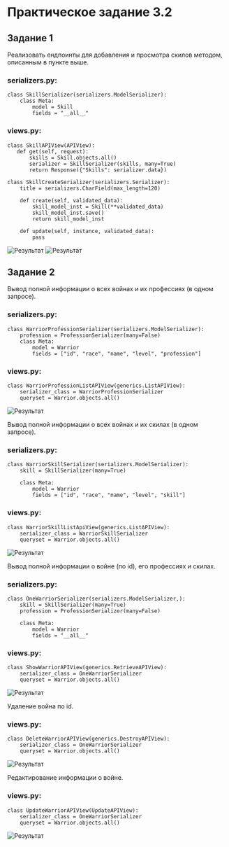 # Практическое задание 3.2

## Задание 1

Реализовать ендпоинты для добавления и просмотра скилов методом, описанным в пункте выше.

### serializers.py:

    class SkillSerializer(serializers.ModelSerializer):
        class Meta:
            model = Skill
            fields = "__all__"

### views.py:

    class SkillAPIView(APIView):
       def get(self, request):
           skills = Skill.objects.all()
           serializer = SkillSerializer(skills, many=True)
           return Response({"Skills": serializer.data})

    class SkillCreateSerializer(serializers.Serializer):
        title = serializers.CharField(max_length=120)
    
        def create(self, validated_data):
            skill_model_inst = Skill(**validated_data)
            skill_model_inst.save()
            return skill_model_inst
    
        def update(self, instance, validated_data):
            pass

![Результат](images/16.png)
![Результат](images/17.png)

## Задание 2

Вывод полной информации о всех войнах и их профессиях (в одном запросе).

### serializers.py:

    class WarriorProfessionSerializer(serializers.ModelSerializer):
        profession = ProfessionSerializer(many=False)
        class Meta:
            model = Warrior
            fields = ["id", "race", "name", "level", "profession"]

### views.py:

    class WarriorProfessionListAPIView(generics.ListAPIView):
        serializer_class = WarriorProfessionSerializer
        queryset = Warrior.objects.all()

![Результат](images/19.png)

Вывод полной информации о всех войнах и их скилах (в одном запросе).

### serializers.py:

    class WarriorSkillSerializer(serializers.ModelSerializer):
        skill = SkillSerializer(many=True)

        class Meta:
            model = Warrior
            fields = ["id", "race", "name", "level", "skill"]

### views.py:

    class WarriorSkillListApiView(generics.ListAPIView):
        serializer_class = WarriorSkillSerializer
        queryset = Warrior.objects.all()

![Результат](images/18.png)

Вывод полной информации о войне (по id), его профессиях и скилах.

### serializers.py:

    class OneWarriorSerializer(serializers.ModelSerializer,):
        skill = SkillSerializer(many=True)
        profession = ProfessionSerializer(many=False)
    
        class Meta:
            model = Warrior
            fields = "__all__"

### views.py:

    class ShowWarriorAPIView(generics.RetrieveAPIView):
        serializer_class = OneWarriorSerializer
        queryset = Warrior.objects.all()

![Результат](images/20.png)

Удаление война по id.

### views.py:

    class DeleteWarriorAPIView(generics.DestroyAPIView):
        serializer_class = OneWarriorSerializer
        queryset = Warrior.objects.all()

![Результат](images/22.png)

Редактирование информации о войне.

### views.py:

    class UpdateWarriorAPIView(UpdateAPIView):
        serializer_class = OneWarriorSerializer
        queryset = Warrior.objects.all()

![Результат](images/21.png)